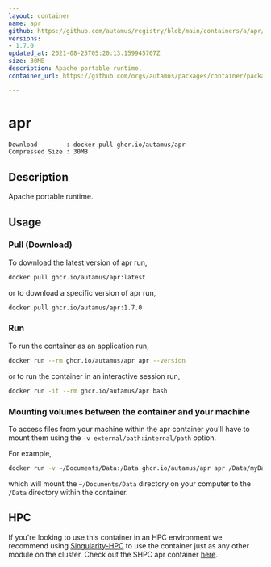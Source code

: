 ```yaml
---
layout: container
name: apr
github: https://github.com/autamus/registry/blob/main/containers/a/apr/spack.yaml
versions:
- 1.7.0
updated_at: 2021-08-25T05:20:13.159945707Z
size: 30MB
description: Apache portable runtime.
container_url: https://github.com/orgs/autamus/packages/container/package/apr

---
```

# apr
```bash 
Download        : docker pull ghcr.io/autamus/apr
Compressed Size : 30MB
```

## Description
Apache portable runtime.

## Usage
### Pull (Download)
To download the latest version of apr run,

```bash
docker pull ghcr.io/autamus/apr:latest
```

or to download a specific version of apr run,

```bash
docker pull ghcr.io/autamus/apr:1.7.0
```
### Run
To run the container as an application run,
```bash
docker run --rm ghcr.io/autamus/apr apr --version
```

or to run the container in an interactive session run,
```bash
docker run -it --rm ghcr.io/autamus/apr bash
```

### Mounting volumes between the container and your machine
To access files from your machine within the apr container you'll have to mount them using the `-v external/path:internal/path` option.

For example,
```bash
docker run -v ~/Documents/Data:/Data ghcr.io/autamus/apr apr /Data/myData.csv
```
which will mount the `~/Documents/Data` directory on your computer to the `/Data` directory within the container.

## HPC
If you're looking to use this container in an HPC environment we recommend using [Singularity-HPC](https://singularity-hpc.readthedocs.io) to use the container just as any other module on the cluster. Check out the SHPC apr container [here](https://singularityhub.github.io/singularity-hpc/r/ghcr.io-autamus-apr/).